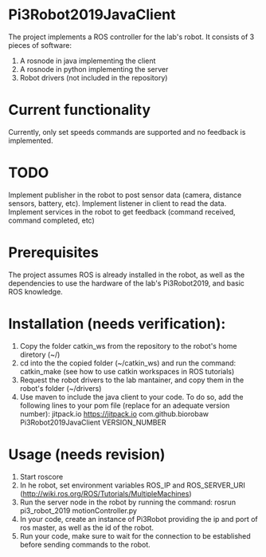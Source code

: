 ﻿# Pi3Robot2019JavaClient

The project implements a ROS controller for the lab's robot.
It consists of 3 pieces of software:
  1. A rosnode in java implementing the client
  2. A rosnode in python implementing the server
  3. Robot drivers (not included in the repository)

# Current functionality
 
 Currently, only set speeds commands are supported and no feedback is implemented.

# TODO

 Implement publisher in the robot to post sensor data (camera, distance sensors, battery, etc).
 Implement listener in client to read the data.
 Implement services in the robot to get feedback (command received, command completed, etc)

# Prerequisites

 The project assumes ROS is already installed in the robot, as well
 as the dependencies to use the hardware of the lab's Pi3Robot2019, 
 and basic ROS knowledge.

# Installation (needs verification):

 1. Copy the folder catkin_ws from the repository to the robot's home diretory (~/)
 2. cd into the the copied folder (~/catkin_ws) and run the command: catkin_make (see how to use catkin workspaces in ROS tutorials)
 3. Request the robot drivers to the lab mantainer, and copy them in the robot's folder (~/drivers)
 4. Use maven to include the java client to your code. 
    To do so, add the following lines to your pom file (replace for an adequate version number):
     <repositories>
      <repository>
          <id>jitpack.io</id>
          <url>https://jitpack.io</url>
      </repository>
    </repositories>
    <dependencies>
  	<dependency>
        <groupId>com.github.biorobaw</groupId>
        <artifactId>Pi3Robot2019JavaClient</artifactId>
        <version>VERSION_NUMBER</version>
      </dependency>
    </dependencies>
    
  # Usage (needs revision)
  
  1. Start roscore
  2. In he robot, set environment variables ROS_IP and ROS_SERVER_URI (http://wiki.ros.org/ROS/Tutorials/MultipleMachines)
  3. Run the server node in the robot by running the command: rosrun pi3_robot_2019 motionController.py
  4. In your code, create an instance of Pi3Robot providing the ip and port of ros master, as well as the id of the robot.
  5. Run your code, make sure to wait for the connection to be established before sending commands to the robot.
  
  
